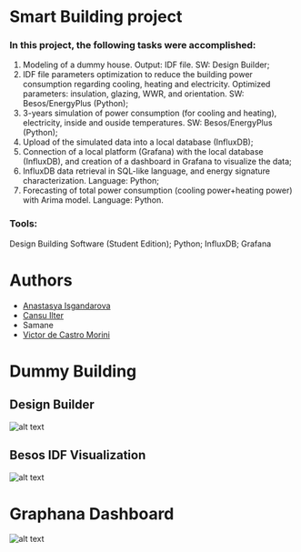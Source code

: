 # Smart Building project

### In this project, the following tasks were accomplished:
1) Modeling of a dummy house. Output: IDF file. SW: Design Builder;
2) IDF file parameters optimization to reduce the building power consumption regarding cooling, heating and electricity. Optimized parameters: insulation, glazing, WWR, and orientation. SW: Besos/EnergyPlus (Python);
3) 3-years simulation of power consumption (for cooling and heating), electricity, inside and ouside temperatures. SW: Besos/EnergyPlus (Python);
4) Upload of the simulated data into a local database (InfluxDB);
5) Connection of a local platform (Grafana) with the local database (InfluxDB), and creation of a dashboard in Grafana to visualize the data;
6) InfluxDB data retrieval in SQL-like language, and energy signature characterization. Language: Python;
7) Forecasting of total power consumption (cooling power+heating power) with Arima model. Language: Python.

### Tools:
Design Building Software (Student Edition);
Python;
InfluxDB;
Grafana

# Authors
* [Anastasya Isgandarova](https://github.com/ianastasiya)
* [Cansu Ilter](https://github.com/cansuilter)
* Samane
* [Victor de Castro Morini](https://github.com/vcmorini)

# Dummy Building
## Design Builder
![alt text](https://github.com/vcmorini/building-design/blob/main/design_builder_dummy.PNG?raw=true)
## Besos IDF Visualization
![alt text](https://github.com/vcmorini/building-design/blob/main/design_builder_besos_dummy.PNG?raw=true)

# Graphana Dashboard
![alt text](https://github.com/vcmorini/building-design/blob/main/graphana_dashboard.JPG?raw=true)
